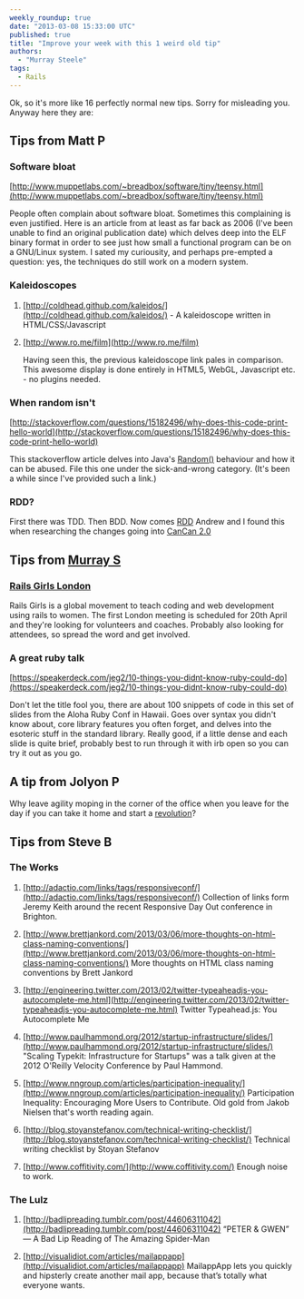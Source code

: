 ```yaml
---
weekly_roundup: true
date: "2013-03-08 15:33:00 UTC"
published: true
title: "Improve your week with this 1 weird old tip"
authors:
  - "Murray Steele"
tags:
  - Rails
---
```


Ok, so it's more like 16 perfectly normal new tips.  Sorry for misleading you.  Anyway here they are:


Tips from Matt P
------------------

### Software bloat

[http://www.muppetlabs.com/~breadbox/software/tiny/teensy.html](http://www.muppetlabs.com/~breadbox/software/tiny/teensy.html)

People often complain about software bloat. Sometimes this complaining is even justified.  Here is an article from at least as far back as 2006 (I've been unable to find an original publication date) which delves deep into the ELF binary format in order to see just how small a functional program can be on a GNU/Linux system. I sated my curiousity, and perhaps pre-empted a question: yes, the techniques do still work on a modern system.

### Kaleidoscopes

1. [http://coldhead.github.com/kaleidos/](http://coldhead.github.com/kaleidos/) - A kaleidoscope written in HTML/CSS/Javascript

2. [http://www.ro.me/film](http://www.ro.me/film)

   Having seen this, the previous kaleidoscope link pales in comparison.  This awesome display is done entirely in HTML5, WebGL, Javascript etc. - no plugins needed.

### When random isn't

[http://stackoverflow.com/questions/15182496/why-does-this-code-print-hello-world](http://stackoverflow.com/questions/15182496/why-does-this-code-print-hello-world)

This stackoverflow article delves into Java's [Random()](http://www.docjar.com/docs/api/java/util/Random.html) behaviour and how it can be abused.  File this one under the sick-and-wrong category. (It's been a while since I've provided such a link.)

### RDD?

First there was TDD. Then BDD.  Now comes [RDD](http://tom.preston-werner.com/2010/08/23/readme-driven-development.html)
Andrew and I found this when researching the changes going into [CanCan 2.0](https://github.com/ryanb/cancan/tree/2.0)


Tips from [Murray S](/team#murray-steele)
--------------------

### [Rails Girls London](http://railsgirls.com/london)

Rails Girls is a global movement to teach coding and web development using rails to women.  The first London meeting is scheduled for 20th April and they're looking for volunteers and coaches.   Probably also looking for attendees, so spread the word and get involved.

### A great ruby talk

[https://speakerdeck.com/jeg2/10-things-you-didnt-know-ruby-could-do](https://speakerdeck.com/jeg2/10-things-you-didnt-know-ruby-could-do)

Don't let the title fool you, there are about 100 snippets of code in this set of slides from the Aloha Ruby Conf in Hawaii.  Goes over syntax you didn't know about, core library features you often forget, and delves into the esoteric stuff in the standard library.  Really good, if a little dense and each slide is quite brief, probably best to run through it with irb open so you can try it out as you go.

A tip from Jolyon P
---------------------

Why leave agility moping in the corner of the office when you leave for the day if you can take it home and start a [revolution](http://www.ted.com/talks/bruce_feiler_agile_programming_for_your_family.html)?

Tips from Steve B
-------------------

### The Works

1. [http://adactio.com/links/tags/responsiveconf/](http://adactio.com/links/tags/responsiveconf/)
   Collection of links form Jeremy Keith around the recent Responsive Day Out conference in Brighton.

2. [http://www.brettjankord.com/2013/03/06/more-thoughts-on-html-class-naming-conventions/](http://www.brettjankord.com/2013/03/06/more-thoughts-on-html-class-naming-conventions/)
   More thoughts on HTML class naming conventions by Brett Jankord

3.  [http://engineering.twitter.com/2013/02/twitter-typeaheadjs-you-autocomplete-me.html](http://engineering.twitter.com/2013/02/twitter-typeaheadjs-you-autocomplete-me.html)
   Twitter Typeahead.js: You Autocomplete Me

4. [http://www.paulhammond.org/2012/startup-infrastructure/slides/](http://www.paulhammond.org/2012/startup-infrastructure/slides/)
   "Scaling Typekit: Infrastructure for Startups" was a talk given at the 2012 O'Reilly Velocity Conference by Paul Hammond.

5. [http://www.nngroup.com/articles/participation-inequality/](http://www.nngroup.com/articles/participation-inequality/)
   Participation Inequality: Encouraging More Users to Contribute. Old gold from Jakob Nielsen that's worth reading again.

6. [http://blog.stoyanstefanov.com/technical-writing-checklist/](http://blog.stoyanstefanov.com/technical-writing-checklist/)
   Technical writing checklist by Stoyan Stefanov

7. [http://www.coffitivity.com/](http://www.coffitivity.com/)
   Enough noise to work.

### The Lulz

1. [http://badlipreading.tumblr.com/post/44606311042](http://badlipreading.tumblr.com/post/44606311042)
   “PETER & GWEN” — A Bad Lip Reading of The Amazing Spider-Man

2. [http://visualidiot.com/articles/mailappapp](http://visualidiot.com/articles/mailappapp)
   MailappApp lets you quickly and hipsterly create another mail app, because that’s totally what everyone wants.


